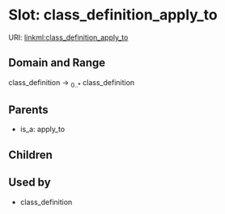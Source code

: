 
# Slot: class_definition_apply_to




URI: [linkml:class_definition_apply_to](https://w3id.org/linkml/class_definition_apply_to)


## Domain and Range

class_definition &#8594;  <sub>0..*</sub> class_definition

## Parents

 *  is_a: apply_to

## Children


## Used by

 * class_definition
